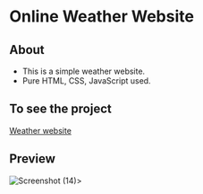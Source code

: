 

# Online Weather Website

## About
 - This is a simple weather website.
 -  Pure HTML, CSS, JavaScript used.
 
 ## To see the project
[Weather website](https://simple-weather-website.netlify.app/)

## Preview

![Screenshot (14)](https://github.com/Rishi-2607/Web--Development/assets/87025636/ae6c4edb-910a-4ffb-b3df-b9222909ee18)>

